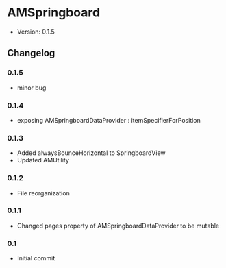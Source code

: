 # AMSpringboard

* Version: 0.1.5

## Changelog

### 0.1.5
 * minor bug

### 0.1.4
 * exposing AMSpringboardDataProvider : itemSpecifierForPosition

### 0.1.3
 * Added alwaysBounceHorizontal to SpringboardView
 * Updated AMUtility

### 0.1.2
 * File reorganization

### 0.1.1
 * Changed pages property of AMSpringboardDataProvider to be mutable

### 0.1
 * Initial commit

